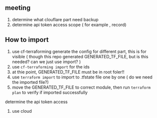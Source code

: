 ## meeting
1. determine what clouflare part need backup
1. determine api token access scope ( for example , record)

## How to import
1. use cf-terraforming generate the config for different part, this is for visible ( though this repo generated GENERATED_TF_FILE, but is this needed?  can we just use import? )
2. use `cf-terraforming import` for the ids
3. at thie point, GENERATED_TF_FILE must be in root foler!!
4. use `terraform import` to import to .tfstate file one by one ( do we need the imported file?)
5. move the GENERATED_TF_FILE to correct module, then run `terraform plan` to verify if imported successfully

determine the api token access 
1. use cloud 